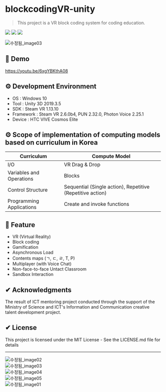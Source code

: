 # blockcodingVR-unity
> This project is a VR block coding system for coding education.
<p>
  <a href="https://github.com/sangwookyoo/" target="_blank"><img src="https://img.shields.io/badge/SangwookYoo-181717?style=flat-square&logo=GitHub&logoColor=white"/></a>
  <a href="mailto:tkddnr032@gmail.com" target="_blank"><img src="https://img.shields.io/badge/tkddnr032@gmail.com-EA4335?style=flat-square&logo=Gmail&logoColor=white"/></a>
  <a><img src="https://img.shields.io/badge/unity3d-2019.3.5-blue?style=flat-square&logo=unity"></a>
</p>

![수정됨_image03](https://user-images.githubusercontent.com/61134850/127849043-3013cf33-2ec1-4139-9e0c-a7de8c514c07.png)

## 📢 Demo
https://youtu.be/6xgYBKthA08

## ⚙ Development Environment
 * OS : Windows 10
 * Tool : Unity 3D 2019.3.5
 * SDK : Steam VR 1.13.10
 * Framework : Steam VR 2.6.0b4, PUN 2.32.0, Photon Voice 2.25.1
 * Device : HTC VIVE Cosmos Elite

## ⚙ Scope of implementation of computing models based on curriculum in Korea
| Curriculum | Compute Model |
| ------ | ------ |
| I/O | VR Drag & Drop |
| Variables and Operations | Blocks |
| Control Structure | Sequential (Single action), Repetitive (Repetitive action) |
| Programming Applications | Create and invoke functions |

## 🚀 Feature
 * VR (Virtual Reality)
 * Block coding
 * Gamification
 * Asynchronous Load
 * Contents maps (ㄱ, ㄷ, ㄹ, T, P)
 * Multiplayer (with Voice Chat)
 * Non-face-to-face Untact Classroom
 * Sandbox Interaction

## ✔ Acknowledgments
The result of ICT mentoring project conducted through the support of the Ministry of Science and ICT's Information and Communication creative talent development project.

## ✔ License
This project is licensed under the MIT License - See the LICENSE.md file for details

---
![수정됨_image02](https://user-images.githubusercontent.com/61134850/127849036-d4a4e22e-2a8e-49ba-ba38-25d4757dffbf.png)<br />
![수정됨_image03](https://user-images.githubusercontent.com/61134850/127849043-3013cf33-2ec1-4139-9e0c-a7de8c514c07.png)<br />
![수정됨_image04](https://user-images.githubusercontent.com/61134850/127849045-1f2a1be0-b729-4329-a1b0-bdd80588ae03.png)<br />
![수정됨_image05](https://user-images.githubusercontent.com/61134850/127849047-966617ef-6446-4ae3-8a93-09051e5342b6.png)<br />
![수정됨_image01](https://user-images.githubusercontent.com/61134850/128624938-57f21d0c-5a0b-429b-ae6f-56b9554674a2.png)<br />
